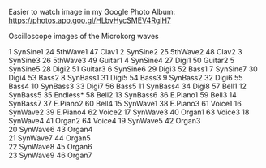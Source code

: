 Easier to watch image in my Google Photo Album: https://photos.app.goo.gl/HLbvHycSMEV4RgiH7

Oscilloscope images of the Microkorg waves

  1 SynSine1          24 5thWave1           47 Clav1
  2 SynSine2          25 5thWave2           48 Clav2
  3 SynSine3          26 5thWave3           49 Guitar1
  4 SynSine4          27 Digi1              50 Guitar2
  5 SynSine5          28 Digi2              51 Guitar3
  6 SynSine6          29 Digi3              52 Bass1
  7 SynSine7          30 Digi4              53 Bass2
  8 SynBass1          31 Digi5              54 Bass3
  9 SynBass2          32 Digi6              55 Bass4
  10 SynBass3         33 Digi7              56 Bass5
  11 SynBass4         34 Digi8              57 Bell1
  12 SynBass5         35 Endless*           58 Bell2
  13 SynBass6         36 E.Piano1           59 Bell3
  14 SynBass7         37 E.Piano2           60 Bell4
  15 SynWave1         38 E.Piano3           61 Voice1
  16 SynWave2         39 E.Piano4           62 Voice2
  17 SynWave3         40 Organ1             63 Voice3
  18 SynWave4         41 Organ2             64 Voice4
  19 SynWave5         42 Organ3  
  20 SynWave6         43 Organ4  
  21 SynWave7         44 Organ5  
  22 SynWave8         45 Organ6  
  23 SynWave9         46 Organ7
 
